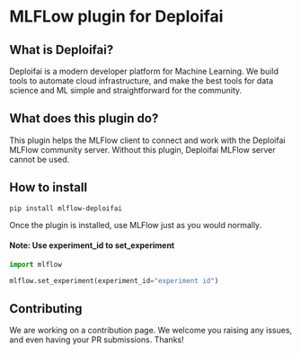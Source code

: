 # MLFLow plugin for Deploifai

## What is Deploifai?
Deploifai is a modern developer platform for Machine Learning. We build 
tools to automate cloud infrastructure, and make the best tools for data 
science and ML simple and straightforward for the community.

## What does this plugin do?
This plugin helps the MLFlow client to connect and work with the Deploifai 
MLFlow community server. Without this plugin, Deploifai MLFlow server cannot be 
used.

## How to install

```shell
pip install mlflow-deploifai
```

Once the plugin is installed, use MLFlow just as you would normally.

#### Note: Use experiment_id to set_experiment
```python
import mlflow

mlflow.set_experiment(experiment_id="experiment id")
```

## Contributing
We are working on a contribution page. We welcome you raising any issues, 
and even having your PR submissions. Thanks!
